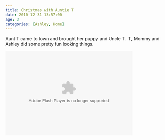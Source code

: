 ```yaml
---
title: Christmas with Auntie T
date: 2010-12-31 13:57:00
age: 3
categories: [Ashley, Home]
---
```

<p>Aunt T came to town and brought her puppy and Uncle T.  T, Mommy and Ashley did some pretty fun looking things.</p>  <p><embed type="application/x-shockwave-flash" src="http://picasaweb.google.com/s/c/bin/slideshow.swf" width="400" height="267" flashvars="host=picasaweb.google.com&amp;hl=en_US&amp;feat=flashalbum&amp;RGB=0x000000&amp;feed=http%3A%2F%2Fpicasaweb.google.com%2Fdata%2Ffeed%2Fapi%2Fuser%2Fwyseguys%2Falbumid%2F5555030429257212049%3Falt%3Drss%26kind%3Dphoto%26authkey%3DGv1sRgCKCQlIrH4q7lKg%26hl%3Den_US" pluginspage="http://www.macromedia.com/go/getflashplayer" /></p>

